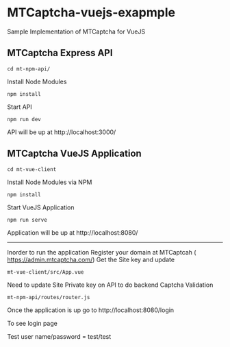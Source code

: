 # MTCaptcha-vuejs-exapmple
Sample Implementation of MTCaptcha for  VueJS


## MTCaptcha Express API

```
cd mt-npm-api/
```

Install Node Modules 

```
npm install
```

Start API
```
npm run dev
```

API will be up at http://localhost:3000/

## MTCaptcha VueJS Application 

```
cd mt-vue-client
```

Install Node Modules via NPM
```
npm install
```

Start VueJS Application

```
npm run serve
```
Application will be up at http://localhost:8080/

----
Inorder to run the application Register your domain at MTCaptcah ( https://admin.mtcaptcha.com/)
Get the Site key and update 
```
mt-vue-client/src/App.vue
```

Need to update Site Private key on API to do backend Captcha Validation 

```
mt-npm-api/routes/router.js
```

Once the application is up go to 
http://localhost:8080/login

To see login page 

Test user name/password = test/test

